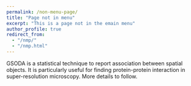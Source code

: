 ```yaml
---
permalink: /non-menu-page/
title: "Page not in menu"
excerpt: "This is a page not in the emain menu"
author_profile: true
redirect_from: 
  - "/nmp/"
  - "/nmp.html"
---
```


GSODA is a statistical technique to report association between spatial objects. It is particularly useful for finding protein-protein interaction in super-resolution microscopy.
More details to follow.
